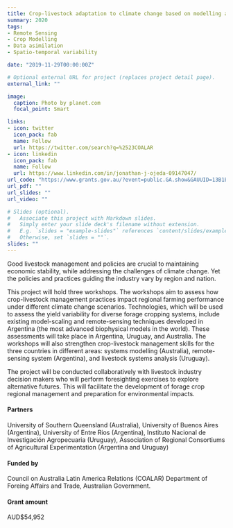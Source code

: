 ```yaml
---
title: Crop-livestock adaptation to climate change based on modelling and remote-sensing
summary: 2020
tags:
- Remote Sensing
- Crop Modelling
- Data asimilation
- Spatio-temporal variability

date: "2019-11-29T00:00:00Z"

# Optional external URL for project (replaces project detail page).
external_link: ""

image:
  caption: Photo by planet.com
  focal_point: Smart

links:
- icon: twitter
  icon_pack: fab
  name: Follow
  url: https://twitter.com/search?q=%2523COALAR
- icon: linkedin
  icon_pack: fab
  name: Follow
  url: https://www.linkedin.com/in/jonathan-j-ojeda-09147047/
url_code: "https://www.grants.gov.au/?event=public.GA.show&GAUUID=13B1E2DD-E34C-CB7B-7B30D197E43D8BEF"
url_pdf: ""
url_slides: ""
url_video: ""

# Slides (optional).
#   Associate this project with Markdown slides.
#   Simply enter your slide deck's filename without extension.
#   E.g. `slides = "example-slides"` references `content/slides/example-slides.md`.
#   Otherwise, set `slides = ""`.
slides: ""
---
```


Good livestock management and policies are crucial to maintaining economic stability, while addressing the challenges of climate change. Yet the policies and practices guiding the industry vary by region and nation. 

This project will hold three workshops. The workshops aim to assess how crop-livestock management practices impact regional farming performance under different climate change scenarios. Technologies, which will be used to assess the yield variability for diverse forage cropping systems, include existing model-scaling and remote-sensing techniques developed in Argentina (the most advanced biophysical models in the world). These assessments will take place in Argentina, Uruguay, and Australia. The workshops will also strengthen crop-livestock management skills for the three countries in different areas: systems modelling (Australia), remote-sensing system (Argentina), and livestock systems analysis (Uruguay). 

The project will be conducted collaboratively with livestock industry decision makers who will perform foresighting exercises to explore alternative futures. This will facilitate the development of forage crop regional management and preparation for environmental impacts.

#### Partners
University of Southern Queensland (Australia), University of Buenos Aires (Argentina), University of Entre Rios (Argentina), Instituto Nacional de Investigación Agropecuaria (Uruguay), Association of Regional Consortiums of Agricultural Experimentation (Argentina and Uruguay)

#### Funded by
Council on Australia Latin America Relations (COALAR) Department of Foreing Affairs and Trade, Australian Government.

#### Grant amount
AUD$54,952